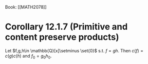 Book: [[MATH2078]]
# Corollary 12.1.7 (Primitive and content preserve products)
Let $f,g,h\in \mathbb{Q}[x]\setminus \set{0}$ s.t. $f=gh$.
Then $c(f)=c(g)c(h)$ and $f_{0}=g_{0}h_{0}$.